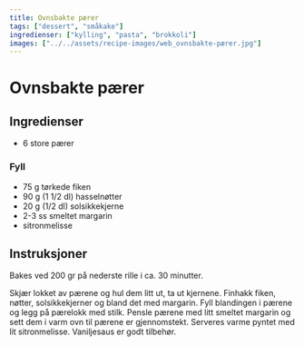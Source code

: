 ```yaml
---
title: Ovnsbakte pærer
tags: ["dessert", "småkake"]
ingredienser: ["kylling", "pasta", "brokkoli"]
images: ["../../assets/recipe-images/web_ovnsbakte-pærer.jpg"]
---
```


# Ovnsbakte pærer

## Ingredienser

- 6 store pærer

### Fyll

- 75 g tørkede fiken
- 90 g (1 1/2 dl) hasselnøtter
- 20 g (1/2 dl) solsikkekjerne
- 2-3 ss smeltet margarin
- sitronmelisse

## Instruksjoner

Bakes ved 200 gr på nederste rille i ca. 30 minutter.

Skjær lokket av pærene og hul dem litt ut, ta ut kjernene. Finhakk fiken, nøtter, solsikkekjerner og bland det med margarin. Fyll blandingen i pærene og legg på pærelokk med stilk. Pensle pærene med litt smeltet margarin og sett dem i varm ovn til pærene er gjennomstekt. Serveres varme pyntet med lit sitronmelisse. Vaniljesaus er godt tilbehør.
